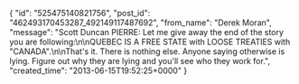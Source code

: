  {
   "id": "525475140821756",
   "post_id": "462493170453287_492149117487692",
   "from_name": "Derek Moran",
   "message": "Scott Duncan PIERRE: Let me give away the end of the story you are following:\n\nQUEBEC IS A FREE STATE with LOOSE TREATIES with \"CANADA\".\n\nThat's it. There is nothing else. Anyone saying otherwise is lying. Figure out why they are lying and you'll see who they work for.",
   "created_time": "2013-06-15T19:52:25+0000"
 }
